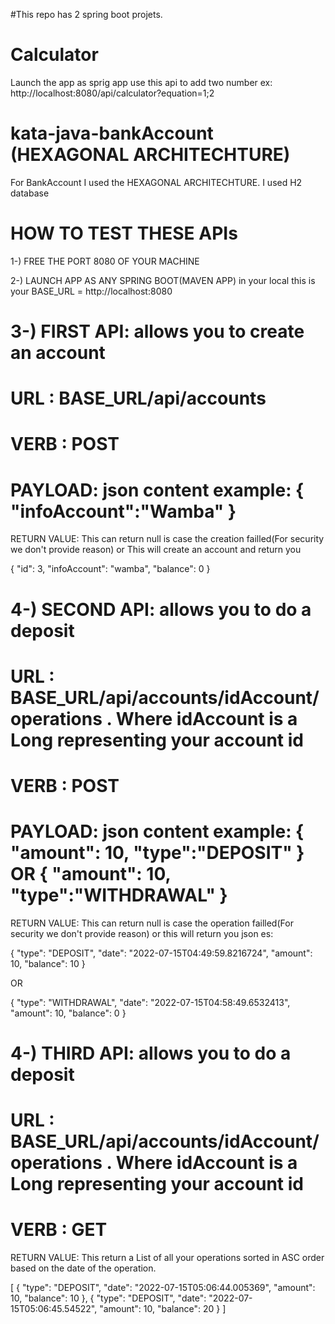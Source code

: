 #This repo has 2 spring boot projets.

# Calculator
Launch the app as sprig app use this api to add two number
ex: http://localhost:8080/api/calculator?equation=1;2


# kata-java-bankAccount (HEXAGONAL ARCHITECHTURE)

For BankAccount I used the HEXAGONAL ARCHITECHTURE. I used H2 database

# HOW TO TEST THESE APIs

1-) FREE THE PORT 8080 OF YOUR MACHINE

2-) LAUNCH APP AS ANY SPRING BOOT(MAVEN APP) in your local this is your BASE_URL = http://localhost:8080

# 3-) FIRST API: allows you to create an account

#  URL  : BASE_URL/api/accounts

#  VERB : POST
  
#  PAYLOAD: json content example: { "infoAccount":"Wamba" }
  
  RETURN VALUE: This can return null is case the creation failled(For security we don't provide reason) or This will create an account and return you 
  
  {
    "id": 3,
    "infoAccount": "wamba",
    "balance": 0
  }
  
# 4-) SECOND API: allows you to do a deposit
  
#  URL  : BASE_URL/api/accounts/idAccount/operations . Where  idAccount is a Long representing your account id
  
#  VERB : POST
  
#  PAYLOAD: json content example: { "amount": 10, "type":"DEPOSIT" } OR { "amount": 10, "type":"WITHDRAWAL" }
  
  RETURN VALUE: This can return null is case the operation failled(For security we don't provide reason) or this will return you json es:
  
  {
    "type": "DEPOSIT",
    "date": "2022-07-15T04:49:59.8216724",
    "amount": 10,
    "balance": 10
  } 
 
 OR 
 
 {
    "type": "WITHDRAWAL",
    "date": "2022-07-15T04:58:49.6532413",
    "amount": 10,
    "balance": 0
  }

# 4-) THIRD API: allows you to do a deposit

#  URL  : BASE_URL/api/accounts/idAccount/operations . Where  idAccount is a Long representing your account id
 
#  VERB : GET
  
  RETURN VALUE: This return a List of all your operations sorted in ASC order based on the date of the operation.


[
    {
        "type": "DEPOSIT",
        "date": "2022-07-15T05:06:44.005369",
        "amount": 10,
        "balance": 10
    },
    {
        "type": "DEPOSIT",
        "date": "2022-07-15T05:06:45.54522",
        "amount": 10,
        "balance": 20
    }
 ]



